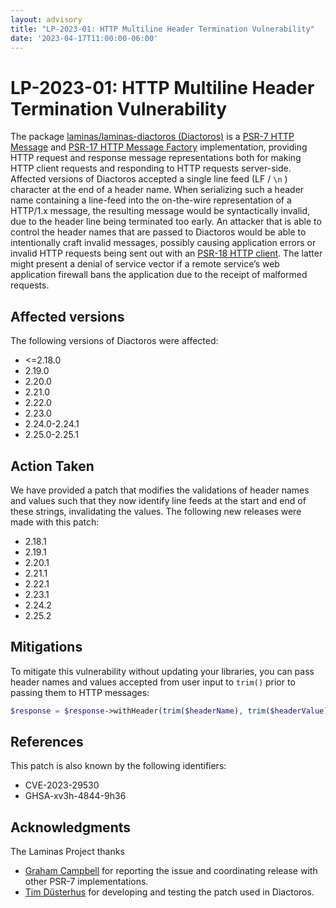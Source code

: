 ```yaml
---
layout: advisory
title: "LP-2023-01: HTTP Multiline Header Termination Vulnerability"
date: '2023-04-17T11:00:00-06:00'
---
```


# LP-2023-01: HTTP Multiline Header Termination Vulnerability

The package [laminas/laminas-diactoros (Diactoros)](https://github.com/laminas/laminas-diactoros) is a [PSR-7 HTTP Message](https://www.php-fig.org/psr/psr-7/) and [PSR-17 HTTP Message Factory](https://www.php-fig.org/psr/psr-17/) implementation, providing HTTP request and response message representations both for making HTTP client requests and responding to HTTP requests server-side.
Affected versions of Diactoros accepted a single line feed (LF / `\n` ) character at the end of a header name.
When serializing such a header name containing a line-feed into the on-the-wire representation of a HTTP/1.x message, the resulting message would be syntactically invalid, due to the header line being terminated too early.
An attacker that is able to control the header names that are passed to Diactoros would be able to intentionally craft invalid messages, possibly causing application errors or invalid HTTP requests being sent out with an [PSR-18 HTTP client](https://www.php-fig.org/psr/psr-18/).
The latter might present a denial of service vector if a remote service’s web application firewall bans the application due to the receipt of malformed requests.

## Affected versions

The following versions of Diactoros were affected:

- <=2.18.0
- 2.19.0
- 2.20.0
- 2.21.0
- 2.22.0
- 2.23.0
- 2.24.0-2.24.1
- 2.25.0-2.25.1

## Action Taken

We have provided a patch that modifies the validations of header names and values such that they now identify line feeds at the start and end of these strings, invalidating the values.
The following new releases were made with this patch:

- 2.18.1
- 2.19.1
- 2.20.1
- 2.21.1
- 2.22.1
- 2.23.1
- 2.24.2
- 2.25.2

## Mitigations

To mitigate this vulnerability without updating your libraries, you can pass header names and values accepted from user input to `trim()` prior to passing them to HTTP messages:

```php
$response = $response->withHeader(trim($headerName), trim($headerValue));
```

## References

This patch is also known by the following identifiers:

- CVE-2023-29530
- GHSA-xv3h-4844-9h36

## Acknowledgments

The Laminas Project thanks

- [Graham Campbell](https://github.com/GrahamCampbell) for reporting the issue and coordinating release with other PSR-7 implementations.
- [Tim Düsterhus](https://github.com/TimWolla) for developing and testing the patch used in Diactoros.
